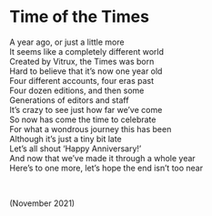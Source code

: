 # Time of the Times

A year ago, or just a little more  
It seems like a completely different world  
Created by Vitrux, the Times was born  
Hard to believe that it’s now one year old  
Four different accounts, four eras past  
Four dozen editions, and then some  
Generations of editors and staff  
It’s crazy to see just how far we’ve come  
So now has come the time to celebrate  
For what a wondrous journey this has been  
Although it’s just a tiny bit late  
Let’s all shout ‘Happy Anniversary!’  
And now that we’ve made it through a whole year  
Here’s to one more, let’s hope the end isn’t too near


<br>


(November 2021)